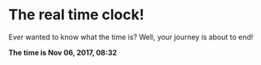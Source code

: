 # The real time clock!

Ever wanted to know what the time is? Well, your journey is about to end!

**The time is Nov 06, 2017, 08:32**